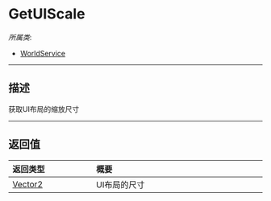 # GetUIScale

*所属类*:
* [WorldService](/Api/Classes/GamePlay/WorldService.md)
------------------------------------------------------------------------------------------
## 描述

获取UI布局的缩放尺寸


------------------------------------------------------------------------------------------
## 返回值

|<div style="width:150px">返回类型</div>|<div style="width:520px">概要</div>|
|:---|:---|
|[Vector2](/Api/DataType/Vector2.md)|UI布局的尺寸|
